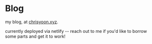 # Blog

my blog, at [chrisyoon.xyz](https://chrisyoon.xyz). 

currently deployed via netlify -- reach out to me if you'd like to
borrow some parts and get it to work!

